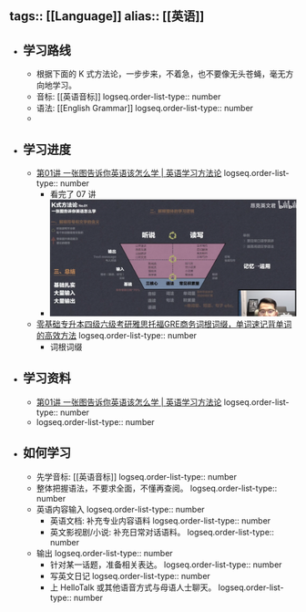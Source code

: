 tags:: [[Language]]
alias:: [[英语]]
---

- ## 学习路线
	- 根据下面的 K 式方法论，一步步来，不着急，也不要像无头苍蝇，毫无方向地学习。
	- 音标: [[英语音标]]
	  logseq.order-list-type:: number
	- 语法: [[English Grammar]]
	  logseq.order-list-type:: number
	-
- ## 学习进度
	- [第01讲 一张图告诉你英语该怎么学 | 英语学习方法论](https://www.bilibili.com/video/BV1jE41157bX/?vd_source=f1fbb083ddef12dcff3388779faac201)
	  logseq.order-list-type:: number
		- 看完了 07 讲
		- ![image.png](../assets/image_1713947027565_0.png)
	- [零基础专升本四级六级考研雅思托福GRE商务词根词缀，单词速记背单词的高效方法](https://www.bilibili.com/video/BV1tF411z7cF/)
	  logseq.order-list-type:: number
		- 词根词缀
- ## 学习资料
	- [第01讲 一张图告诉你英语该怎么学 | 英语学习方法论](https://www.bilibili.com/video/BV1jE41157bX/?vd_source=f1fbb083ddef12dcff3388779faac201)
	  logseq.order-list-type:: number
	- logseq.order-list-type:: number
- ## 如何学习
	- 先学音标: [[英语音标]]
	  logseq.order-list-type:: number
	- 整体把握语法，不要求全面，不懂再查阅。
	  logseq.order-list-type:: number
	- 英语内容输入
	  logseq.order-list-type:: number
		- 英语文档: 补充专业内容语料
		  logseq.order-list-type:: number
		- 英文影视剧/小说: 补充日常对话语料。
		  logseq.order-list-type:: number
	- 输出
	  logseq.order-list-type:: number
		- 针对某一话题，准备相关表达。
		  logseq.order-list-type:: number
		- 写英文日记
		  logseq.order-list-type:: number
		- 上 HelloTalk 或其他语音方式与母语人士聊天。
		  logseq.order-list-type:: number